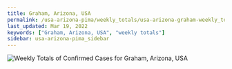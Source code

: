 ```yaml
---
title: Graham, Arizona, USA
permalink: /usa-arizona-pima/weekly_totals/usa-arizona-graham-weekly_totals.html
last_updated: Mar 19, 2022
keywords: ["Graham, Arizona, USA", "weekly totals"]
sidebar: usa-arizona-pima_sidebar
---
```


![Weekly Totals of Confirmed Cases for Graham, Arizona, USA](/covid_tracker/images/graphs/usa-arizona-graham-weekly_totals_graph.png)
